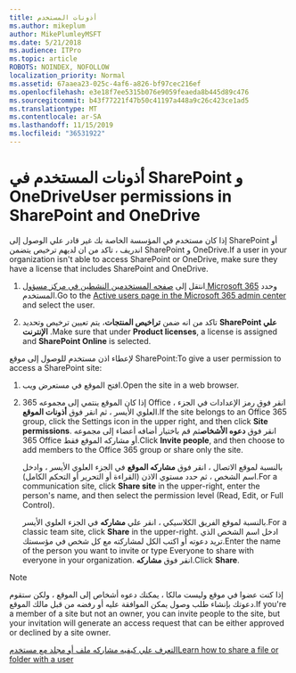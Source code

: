 ```yaml
---
title: أذونات المستخدم
ms.author: mikeplum
author: MikePlumleyMSFT
ms.date: 5/21/2018
ms.audience: ITPro
ms.topic: article
ROBOTS: NOINDEX, NOFOLLOW
localization_priority: Normal
ms.assetid: 67aaea23-025c-4af6-a826-bf97cec216ef
ms.openlocfilehash: e3e18f7ee5315b076e9059feaeda8b445d89c476
ms.sourcegitcommit: b43f77221f47b50c41197a448a9c26c423ce1ad5
ms.translationtype: MT
ms.contentlocale: ar-SA
ms.lasthandoff: 11/15/2019
ms.locfileid: "36531922"
---
```

# <a name="user-permissions-in-sharepoint-and-onedrive"></a><span data-ttu-id="1f1d7-102">أذونات المستخدم في SharePoint و OneDrive</span><span class="sxs-lookup"><span data-stu-id="1f1d7-102">User permissions in SharePoint and OneDrive</span></span>

<span data-ttu-id="1f1d7-103">إذا كان مستخدم في المؤسسة الخاصة بك غير قادر علي الوصول إلى SharePoint أو اندريف ، تاكد من ان لديهم ترخيص يتضمن SharePoint و OneDrive.</span><span class="sxs-lookup"><span data-stu-id="1f1d7-103">If a user in your organization isn't able to access SharePoint or OneDrive, make sure they have a license that includes SharePoint and OneDrive.</span></span> 
  
1. <span data-ttu-id="1f1d7-104">انتقل إلى [صفحه المستخدمين النشطين في مركز مسؤول Microsoft 365](https://portal.office.com/adminportal/home#/users) وحدد المستخدم.</span><span class="sxs-lookup"><span data-stu-id="1f1d7-104">Go to the [Active users page in the Microsoft 365 admin center](https://portal.office.com/adminportal/home#/users) and select the user.</span></span> 
    
2. <span data-ttu-id="1f1d7-105">تاكد من انه ضمن **تراخيص المنتجات**، يتم تعيين ترخيص وتحديد **SharePoint علي الإنترنت** .</span><span class="sxs-lookup"><span data-stu-id="1f1d7-105">Make sure that under **Product licenses**, a license is assigned and **SharePoint Online** is selected.</span></span> 
    
 <span data-ttu-id="1f1d7-106">لإعطاء اذن مستخدم للوصول إلى موقع SharePoint:</span><span class="sxs-lookup"><span data-stu-id="1f1d7-106">To give a user permission to access a SharePoint site:</span></span> 
  
1. <span data-ttu-id="1f1d7-107">افتح الموقع في مستعرض ويب.</span><span class="sxs-lookup"><span data-stu-id="1f1d7-107">Open the site in a web browser.</span></span>
    
2. <span data-ttu-id="1f1d7-108">إذا كان الموقع ينتمي إلى مجموعه 365 Office ، انقر فوق رمز الإعدادات في الجزء العلوي الأيسر ، ثم انقر فوق **أذونات الموقع**.</span><span class="sxs-lookup"><span data-stu-id="1f1d7-108">If the site belongs to an Office 365 group, click the Settings icon in the upper right, and then click **Site permissions**.</span></span> <span data-ttu-id="1f1d7-109">انقر فوق **دعوه الأشخاص**ثم قم باختيار أضافه أعضاء إلى مجموعه 365 Office أو مشاركه الموقع فقط.</span><span class="sxs-lookup"><span data-stu-id="1f1d7-109">Click **Invite people**, and then choose to add members to the Office 365 group or share only the site.</span></span> 
    
    <span data-ttu-id="1f1d7-110">بالنسبة لموقع الاتصال ، انقر فوق **مشاركه الموقع** في الجزء العلوي الأيسر ، وادخل اسم الشخص ، ثم حدد مستوي الاذن (القراءة أو التحرير أو التحكم الكامل).</span><span class="sxs-lookup"><span data-stu-id="1f1d7-110">For a communication site, click **Share site** in the upper-right, enter the person's name, and then select the permission level (Read, Edit, or Full Control).</span></span> 
    
    <span data-ttu-id="1f1d7-111">بالنسبة لموقع الفريق الكلاسيكي ، انقر علي **مشاركه** في الجزء العلوي الأيسر.</span><span class="sxs-lookup"><span data-stu-id="1f1d7-111">For a classic team site, click **Share** in the upper-right.</span></span> <span data-ttu-id="1f1d7-112">ادخل اسم الشخص الذي تريد دعوته أو اكتب الكل لمشاركته مع كل شخص في مؤسستك.</span><span class="sxs-lookup"><span data-stu-id="1f1d7-112">Enter the name of the person you want to invite or type Everyone to share with everyone in your organization.</span></span> <span data-ttu-id="1f1d7-113">انقر فوق **مشاركه**.</span><span class="sxs-lookup"><span data-stu-id="1f1d7-113">Click **Share**.</span></span>
    
> [!NOTE]
> <span data-ttu-id="1f1d7-114">إذا كنت عضوا في موقع وليست مالكا ، يمكنك دعوه أشخاص إلى الموقع ، ولكن ستقوم دعوتك بإنشاء طلب وصول يمكن الموافقة عليه أو رفضه من قبل مالك الموقع.</span><span class="sxs-lookup"><span data-stu-id="1f1d7-114">If you're a member of a site but not an owner, you can invite people to the site, but your invitation will generate an access request that can be either approved or declined by a site owner.</span></span> 
  
[<span data-ttu-id="1f1d7-115">التعرف علي كيفيه مشاركه ملف أو مجلد مع مستخدم</span><span class="sxs-lookup"><span data-stu-id="1f1d7-115">Learn how to share a file or folder with a user</span></span>](https://go.microsoft.com/fwlink/?linkid=533408)
  

